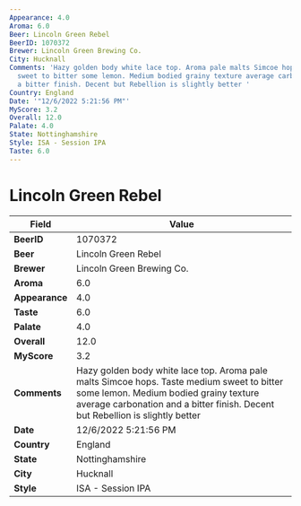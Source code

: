 ```yaml
---
Appearance: 4.0
Aroma: 6.0
Beer: Lincoln Green Rebel
BeerID: 1070372
Brewer: Lincoln Green Brewing Co.
City: Hucknall
Comments: 'Hazy golden body white lace top. Aroma pale malts Simcoe hops. Taste medium
  sweet to bitter some lemon. Medium bodied grainy texture average carbonation and
  a bitter finish. Decent but Rebellion is slightly better '
Country: England
Date: '"12/6/2022 5:21:56 PM"'
MyScore: 3.2
Overall: 12.0
Palate: 4.0
State: Nottinghamshire
Style: ISA - Session IPA
Taste: 6.0
---
```


# Lincoln Green Rebel

| Field         | Value |
|---------------|-------|
| **BeerID** | 1070372 |
| **Beer** | Lincoln Green Rebel |
| **Brewer** | Lincoln Green Brewing Co. |
| **Aroma** | 6.0 |
| **Appearance** | 4.0 |
| **Taste** | 6.0 |
| **Palate** | 4.0 |
| **Overall** | 12.0 |
| **MyScore** | 3.2 |
| **Comments** | Hazy golden body white lace top. Aroma pale malts Simcoe hops. Taste medium sweet to bitter some lemon. Medium bodied grainy texture average carbonation and a bitter finish. Decent but Rebellion is slightly better  |
| **Date** | 12/6/2022 5:21:56 PM |
| **Country** | England |
| **State** | Nottinghamshire |
| **City** | Hucknall |
| **Style** | ISA - Session IPA |
